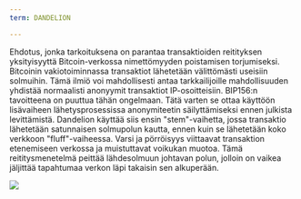 ```yaml
---
term: DANDELION

---
```

Ehdotus, jonka tarkoituksena on parantaa transaktioiden reitityksen yksityisyyttä Bitcoin-verkossa nimettömyyden poistamisen torjumiseksi. Bitcoinin vakiotoiminnassa transaktiot lähetetään välittömästi useisiin solmuihin. Tämä ilmiö voi mahdollisesti antaa tarkkailijoille mahdollisuuden yhdistää normaalisti anonyymit transaktiot IP-osoitteisiin. BIP156:n tavoitteena on puuttua tähän ongelmaan. Tätä varten se ottaa käyttöön lisävaiheen lähetysprosessissa anonymiteetin säilyttämiseksi ennen julkista levittämistä. Dandelion käyttää siis ensin "stem"-vaihetta, jossa transaktio lähetetään satunnaisen solmupolun kautta, ennen kuin se lähetetään koko verkkoon "fluff"-vaiheessa. Varsi ja pörröisyys viittaavat transaktion etenemiseen verkossa ja muistuttavat voikukan muotoa. Tämä reititysmenetelmä peittää lähdesolmuun johtavan polun, jolloin on vaikea jäljittää tapahtumaa verkon läpi takaisin sen alkuperään.

![](../../dictionnaire/assets/36.webp)